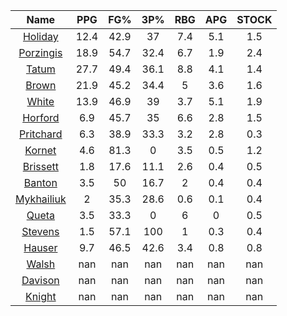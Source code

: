 |                                     Name                                     |  PPG  |  FG%  |  3P%  |  RBG  |  APG  |  STOCK  |
|:----------------------------------------------------------------------------:|:-----:|:-----:|:-----:|:-----:|:-----:|:-------:|
|      [Holiday](https://www.espn.com/nba/player/_/id/3995/jrue-holiday)       | 12.4  | 42.9  |  37   |  7.4  |  5.1  |   1.5   |
| [Porzingis](https://www.espn.com/nba/player/_/id/3102531/kristaps-porzingis) | 18.9  | 54.7  | 32.4  |  6.7  |  1.9  |   2.4   |
|      [Tatum](https://www.espn.com/nba/player/_/id/4065648/jayson-tatum)      | 27.7  | 49.4  | 36.1  |  8.8  |  4.1  |   1.4   |
|      [Brown](https://www.espn.com/nba/player/_/id/3917376/jaylen-brown)      | 21.9  | 45.2  | 34.4  |   5   |  3.6  |   1.6   |
|     [White](https://www.espn.com/nba/player/_/id/3078576/derrick-white)      | 13.9  | 46.9  |  39   |  3.7  |  5.1  |   1.9   |
|       [Horford](https://www.espn.com/nba/player/_/id/3213/al-horford)        |  6.9  | 45.7  |  35   |  6.6  |  2.8  |   1.5   |
|  [Pritchard](https://www.espn.com/nba/player/_/id/4066354/payton-pritchard)  |  6.3  | 38.9  | 33.3  |  3.2  |  2.8  |   0.3   |
|      [Kornet](https://www.espn.com/nba/player/_/id/3064560/luke-kornet)      |  4.6  | 81.3  |   0   |  3.5  |  0.5  |   1.2   |
|   [Brissett](https://www.espn.com/nba/player/_/id/4278031/oshae-brissett)    |  1.8  | 17.6  | 11.1  |  2.6  |  0.4  |   0.5   |
|     [Banton](https://www.espn.com/nba/player/_/id/4397885/dalano-banton)     |  3.5  |  50   | 16.7  |   2   |  0.4  |   0.4   |
|  [Mykhailiuk](https://www.espn.com/nba/player/_/id/3133602/svi-mykhailiuk)   |   2   | 35.3  | 28.6  |  0.6  |  0.1  |   0.4   |
|     [Queta](https://www.espn.com/nba/player/_/id/4397424/neemias-queta)      |  3.5  | 33.3  |   0   |   6   |   0   |   0.5   |
|    [Stevens](https://www.espn.com/nba/player/_/id/4066405/lamar-stevens)     |  1.5  | 57.1  |  100  |   1   |  0.3  |   0.4   |
|      [Hauser](https://www.espn.com/nba/player/_/id/4065804/sam-hauser)       |  9.7  | 46.5  | 42.6  |  3.4  |  0.8  |   0.8   |
|      [Walsh](https://www.espn.com/nba/player/_/id/4683689/jordan-walsh)      |  nan  |  nan  |  nan  |  nan  |  nan  |   nan   |
|      [Davison](https://www.espn.com/nba/player/_/id/4576085/jd-davison)      |  nan  |  nan  |  nan  |  nan  |  nan  |   nan   |
|     [Knight](https://www.espn.com/nba/player/_/id/4067325/nathan-knight)     |  nan  |  nan  |  nan  |  nan  |  nan  |   nan   |